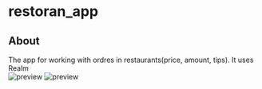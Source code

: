 # restoran_app

## About
 The app for working with ordres in restaurants(price, amount, tips). It uses Realm  
 ![preview](restoranApp_main_new.png)
 ![preview](restoranApp_detail_new.png)
